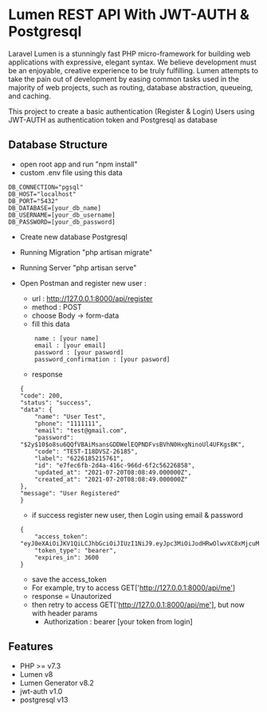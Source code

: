# Lumen REST API With JWT-AUTH & Postgresql

Laravel Lumen is a stunningly fast PHP micro-framework for building web applications with expressive, elegant syntax. We believe development must be an enjoyable, creative experience to be truly fulfilling. Lumen attempts to take the pain out of development by easing common tasks used in the majority of web projects, such as routing, database abstraction, queueing, and caching.

This project to create a basic authentication (Register & Login) Users using JWT-AUTH as authentication token and Postgresql as database
## Database Structure 
- open root app and run "npm install"
- custom .env file using this data
```
DB_CONNECTION="pgsql"
DB_HOST="localhost"
DB_PORT="5432"
DB_DATABASE=[your_db_name]
DB_USERNAME=[your_db_username]
DB_PASSWORD=[your_db_password]
```
- Create new database Postgresql
- Running Migration "php artisan migrate"
- Running Server "php artisan serve"
- Open Postman and register new user :
    - url : http://127.0.0.1:8000/api/register
    - method : POST
    - choose Body -> form-data
    - fill this data
    ```
        name : [your name]
        email : [your email]
        password : [your pasword]
        password_confirmation : [your pasword]
    ```
    - response
    ```
    {
    "code": 200,
    "status": "success",
    "data": {
        "name": "User Test",
        "phone": "1111111",
        "email": "test@gmail.com",
        "password": "$2y$10$o8su6QQfVBAiMsansGDDWelEQPNDFvsBVhN0HxgNinoUl4UFKgsBK",
        "code": "TEST-I18DVSZ-26185",
        "label": "6226185215761",
        "id": "e7fec6fb-2d4a-416c-966d-6f2c56226858",
        "updated_at": "2021-07-20T08:08:49.000000Z",
        "created_at": "2021-07-20T08:08:49.000000Z"
    },
    "message": "User Registered"
    }
    ```
    - if success register new user, then Login using email & password

    ```
    {
        "access_token": "eyJ0eXAiOiJKV1QiLCJhbGciOiJIUzI1NiJ9.eyJpc3MiOiJodHRwOlwvXC8xMjcuMC4wLjE6ODAwMFwvYXBpXC9sb2dpbiIsImlhdCI6MTYyNjc2ODczNSwiZXhwIjoxNjI2NzcyMzM1LCJuYmYiOjE2MjY3Njg3MzUsImp0aSI6IjZnbHlkUHpXcFFRZk1WTmkiLCJzdWIiOiJlN2ZlYzZmYi0yZDRhLTQxNmMtOTY2ZC02ZjJjNTYyMjY4NTgiLCJwcnYiOiIyM2JkNWM4OTQ5ZjYwMGFkYjM5ZTcwMWM0MDA4NzJkYjdhNTk3NmY3In0.LiJuXawsEXYmkzafYyps9FUePgHbIug1Zbl4emSVhxs",
        "token_type": "bearer",
        "expires_in": 3600
    }    
    ```
    - save the access_token
    - For example, try to access GET['http://127.0.0.1:8000/api/me']
    - response = Unautorized
    - then retry to access GET['http://127.0.0.1:8000/api/me'], but now with header params 
        - Authorization : bearer [your token from login]
    
## Features
- PHP >= v7.3
- Lumen v8
- Lumen Generator v8.2
- jwt-auth v1.0
- postgresql v13
